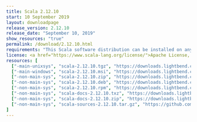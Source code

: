 ```yaml
---
title: Scala 2.12.10
start: 10 September 2019
layout: downloadpage
release_version: 2.12.10
release_date: "September 10, 2019"
show_resources: "true"
permalink: /download/2.12.10.html
requirements: "This Scala software distribution can be installed on any Unix-like or Windows system. It requires Java 8 or later, available <a href='https://www.java.com/'>here</a>."
license: <a href="https://www.scala-lang.org/license/">Apache License, Version 2.0</a>
resources: [
  ["-main-unixsys", "scala-2.12.10.tgz", "https://downloads.lightbend.com/scala/2.12.10/scala-2.12.10.tgz", "Mac OS X, Unix, Cygwin", "19.71M"],
  ["-main-windows", "scala-2.12.10.msi", "https://downloads.lightbend.com/scala/2.12.10/scala-2.12.10.msi", "Windows (msi installer)", "124M"],
  ["-non-main-sys", "scala-2.12.10.zip", "https://downloads.lightbend.com/scala/2.12.10/scala-2.12.10.zip", "Windows", "19.75M"],
  ["-non-main-sys", "scala-2.12.10.deb", "https://downloads.lightbend.com/scala/2.12.10/scala-2.12.10.deb", "Debian", "144.88M"],
  ["-non-main-sys", "scala-2.12.10.rpm", "https://downloads.lightbend.com/scala/2.12.10/scala-2.12.10.rpm", "RPM package", "124.52M"],
  ["-non-main-sys", "scala-docs-2.12.10.txz", "https://downloads.lightbend.com/scala/2.12.10/scala-docs-2.12.10.txz", "API docs", "53.21M"],
  ["-non-main-sys", "scala-docs-2.12.10.zip", "https://downloads.lightbend.com/scala/2.12.10/scala-docs-2.12.10.zip", "API docs", "107.63M"],
  ["-non-main-sys", "scala-sources-2.12.10.tar.gz", "https://github.com/scala/scala/archive/v2.12.10.tar.gz", "Sources", ""]
]
---
```


